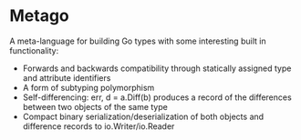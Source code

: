 Metago
====

A meta-language for building Go types with some interesting built in functionality:

- Forwards and backwards compatibility through statically assigned type and attribute identifiers
- A form of subtyping polymorphism
- Self-differencing: err, d = a.Diff(b) produces a record of the differences between two objects of the same type
- Compact binary serialization/deserialization of both objects and difference records to io.Writer/io.Reader

